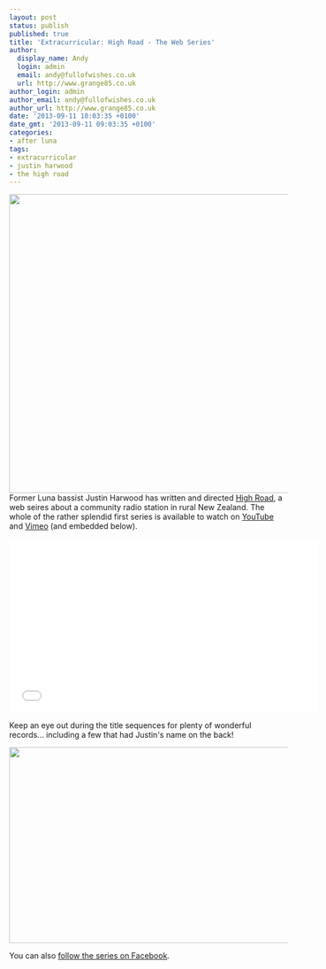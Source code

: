 ```yaml
---
layout: post
status: publish
published: true
title: 'Extracurricular: High Road - The Web Series'
author:
  display_name: Andy
  login: admin
  email: andy@fullofwishes.co.uk
  url: http://www.grange85.co.uk
author_login: admin
author_email: andy@fullofwishes.co.uk
author_url: http://www.grange85.co.uk
date: '2013-09-11 10:03:35 +0100'
date_gmt: '2013-09-11 09:03:35 +0100'
categories:
- after luna
tags:
- extracurricular
- justin harwood
- the high road
---
```

<p><img src="http://media.fullofwishes.co.uk/00-misc/pictures/highroad-poster.jpg" width="960" height="540" class="aligncenter" /><br />
Former Luna bassist Justin Harwood has written and directed <a href="http://highroadwebseries.com">High Road</a>, a web seires about a community radio station in rural New Zealand. The whole of the rather splendid first series is available to watch on <a href="http://www.youtube.com/watch?v=KsHuk0iuaVY&feature=share&list=PLRgAVz39zTz-ZsD_rzpgcNP8DaL57gZVB">YouTube</a> and <a href="https://vimeo.com/channels/575275">Vimeo</a> (and embedded below).</p>
<p><iframe class="aligncenter" width="560" height="315" src="//www.youtube.com/embed/KsHuk0iuaVY?list=PLRgAVz39zTz-ZsD_rzpgcNP8DaL57gZVB" frameborder="0" allowfullscreen></iframe></p>
<p>Keep an eye out during the title sequences for plenty of wonderful records... including a few that had Justin's name on the back!</p>
<p><img src="http://media.fullofwishes.co.uk/00-misc/pictures/highroad-screengrab.jpg" width="641" height="354" class="aligncenter" /></p>
<p>You can also <a href="https://www.facebook.com/highroadthewebseries">follow the series on Facebook</a>.</p>
